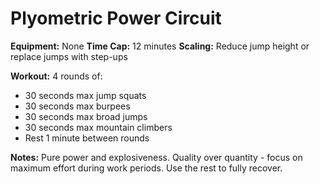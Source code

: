 # Plyometric Power Circuit

**Equipment:** None
**Time Cap:** 12 minutes
**Scaling:** Reduce jump height or replace jumps with step-ups

**Workout:**
4 rounds of:
- 30 seconds max jump squats
- 30 seconds max burpees
- 30 seconds max broad jumps
- 30 seconds max mountain climbers
- Rest 1 minute between rounds

**Notes:**
Pure power and explosiveness. Quality over quantity - focus on maximum effort during work periods. Use the rest to fully recover.